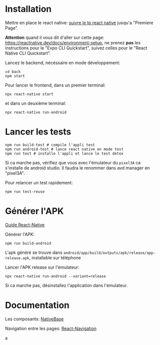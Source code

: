 # Installation

Mettre en place le react native: [suivre le tp react native](https://chamilo.grenoble-inp.fr/courses/ENSIMAG4MMCAWE6/document/tp/projet.html) jusqu'a "Premiere Page". 

**Attention** quand il vous dit d'aller sur cette page: https://reactnative.dev/docs/environment-setup, ne prenez **pas** les instructions pour le "Expo CLI Quickstart", suivez celles pour le "React Native CLI Quickstart".

Lancez le backend, nécéssaire en mode développement:
```
cd back
npm start
```

Pour lancer le frontend, dans un premier terminal:

```
npx react-native start
```

et dans un deuxième terminal:

```
npx react-native run-android
```

# Lancer les tests

```
npm run build-test # compile l'appli test
npm run android-test # lance react native en mode test
npm run test # installe l'appli et lance le test detox
```

Si ca marche pas, vérifiez que vous avec l'émulateur du `pixel3A` ca s'installe de android studio. 
Il faudra le renommer dans avd manager en "pixel3A".

Pour relancer un test rapidement:

```
npm run test-reuse
```

# Générer l'APK

[Guide React-Native](https://reactnative.dev/docs/signed-apk-android)

Générer l'APK:
```shell
npm run build-android
```

L'apk généré se trouve dans `android/app/build/outputs/apk/release/app-release.apk`, installable sur téléphone

Lancer l'APK release sur l'émulateur:
```
npx react-native run-android --variant=release
```

Si ca marche pas, désinstallez l'application dans l'émulateur. 

# Documentation

Les composants: [NativeBase](https://docs.nativebase.io/?utm_source=HomePage&utm_medium=header&utm_campaign=NativeBase_3)

Navigation entre les pages: [React-Navigation](https://reactnavigation.org/docs/getting-started)

a
